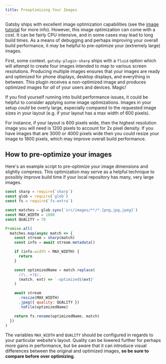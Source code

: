 ```yaml
---
title: Preoptimizing Your Images
---
```


Gatsby ships with excellent image optimization capabilities (see the [image tutorial](/tutorial/image-tutorial/) for more info). However, this image optimization can come with a cost. It can be fairly CPU intensive, and in some cases may lead to long build times. As a means of debugging and perhaps improving your overall build performance, it _may_ be helpful to pre-optimize your (extremely large) images.

First, some context. `gatsby-plugin-sharp` ships with a `fluid` option which will attempt to create four images intended to map to various screen resolutions. Producing multiple images ensures that your images are ready and optimized for phone displays, desktop displays, and everything in between. This plugin receives a non-optimized image and produces optimized images for _all_ of your users and devices. Magic!

If you find yourself running into build performance issues, it could be helpful to consider applying some image optimizations. Images in your setup _could_ be overly large, especially compared to the requested image sizes in your layout (e.g. if your layout has a max width of 600 pixels).

For instance, if your layout is 600 pixels wide, then the highest resolution image you will need is 1200 pixels to account for 2x pixel density. If you have images that are 3000 or 4000 pixels wide then you could resize your image to 1800 pixels, which may improve overall build performance.

## How to pre-optimize your images

Here's an example script to pre-optimize your image dimensions and slightly compress. This optimization may serve as a helpful technique to possibly improve build time if your local repository has many, very large images.

```js:title=scripts/optimize.js
const sharp = require(`sharp`)
const glob = require(`glob`)
const fs = require(`fs-extra`)

const matches = glob.sync(`src/images/**/*.{png,jpg,jpeg}`)
const MAX_WIDTH = 1800
const QUALITY = 70

Promise.all(
  matches.map(async match => {
    const stream = sharp(match)
    const info = await stream.metadata()

    if (info.width < MAX_WIDTH) {
      return
    }

    const optimizedName = match.replace(
      /(\..+)$/,
      (match, ext) => `-optimized${ext}`
    )

    await stream
      .resize(MAX_WIDTH)
      .jpeg({ quality: QUALITY })
      .toFile(optimizedName)

    return fs.rename(optimizedName, match)
  })
)
```

The variables `MAX_WIDTH` and `QUALITY` should be configured in regards to your particular website's layout. Quality can be lowered further for perhaps more gains in performance, but be aware that it can introduce visual differences between the original and optimized images, **so be sure to compare before over optimizing**.
